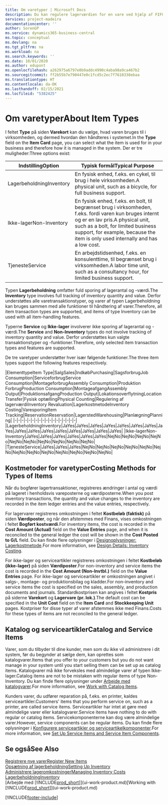 ```yaml
---
title: Om varetyper | Microsoft Docs
description: Du kan regulere lagerværdien for en vare ved hjælp af FIFO eller gennemsnitlige kostmetoder, f.eks., når varepriser ændres af andre årsager end transaktioner.
services: project-madeira
documentationcenter: ''
author: SorenGP
ms.service: dynamics365-business-central
ms.topic: conceptual
ms.devlang: na
ms.tgt_pltfrm: na
ms.workload: na
ms.search.keywords: ''
ms.date: 10/01/2020
ms.author: edupont
ms.openlocfilehash: a262975a6797e0b9addc4990c4aba98a9ca467b2
ms.sourcegitcommit: ff2b55b7e790447e0c1fcd5c2ec7f7610338ebaa
ms.translationtype: HT
ms.contentlocale: da-DK
ms.lasthandoff: 02/15/2021
ms.locfileid: "5382425"
---
```

# <a name="about-item-types"></a><span data-ttu-id="96d15-103">Om varetyper</span><span class="sxs-lookup"><span data-stu-id="96d15-103">About Item Types</span></span>
<span data-ttu-id="96d15-104">I feltet **Type** på siden **Varekort** kan du vælge, hvad varen bruges til i virksomheden, og dermed hvordan den håndteres i systemet.</span><span class="sxs-lookup"><span data-stu-id="96d15-104">In the **Type** field on the **Item Card** page, you can select what the item is used for in your business and therefore how it is managed in the system.</span></span> <span data-ttu-id="96d15-105">Der er tre muligheder:</span><span class="sxs-lookup"><span data-stu-id="96d15-105">Three options exist:</span></span>

|<span data-ttu-id="96d15-106">Indstilling</span><span class="sxs-lookup"><span data-stu-id="96d15-106">Option</span></span>|<span data-ttu-id="96d15-107">Typisk formål</span><span class="sxs-lookup"><span data-stu-id="96d15-107">Typical Purpose</span></span>|
|------|-----------|
|<span data-ttu-id="96d15-108">Lagerbeholdning</span><span class="sxs-lookup"><span data-stu-id="96d15-108">Inventory</span></span>|<span data-ttu-id="96d15-109">En fysisk enhed, f.eks. en cykel, til brug i hele virksomheden.</span><span class="sxs-lookup"><span data-stu-id="96d15-109">A physical unit, such as a bicycle, for full business support.</span></span>|
|<span data-ttu-id="96d15-110">Ikke-lager</span><span class="sxs-lookup"><span data-stu-id="96d15-110">Non-Inventory</span></span>|<span data-ttu-id="96d15-111">En fysisk enhed, f.eks. en bolt, til begrænset brug i virksomheden, f.eks. fordi varen kun bruges internt og er en lav pris.</span><span class="sxs-lookup"><span data-stu-id="96d15-111">A physical unit, such as a bolt, for limited business support, for example, because the item is only used internally and has a low cost.</span></span>|
|<span data-ttu-id="96d15-112">Tjeneste</span><span class="sxs-lookup"><span data-stu-id="96d15-112">Service</span></span>|<span data-ttu-id="96d15-113">En arbejdstidsenhed, f.eks. en konsulenttime, til begrænset brug i virksomheden.</span><span class="sxs-lookup"><span data-stu-id="96d15-113">A labor time unit, such as a consultancy hour, for limited business support.</span></span>|

<span data-ttu-id="96d15-114">Typen **Lagerbeholdning** omfatter fuld sporing af lagerantal og -værdi.</span><span class="sxs-lookup"><span data-stu-id="96d15-114">The **Inventory** type involves full tracking of inventory quantity and value.</span></span> <span data-ttu-id="96d15-115">Derfor understøttes alle varetransaktionstyper, og varer af typen Lagerbeholdning kan bruges sammen med alle funktioner til håndtering af varer.</span><span class="sxs-lookup"><span data-stu-id="96d15-115">Therefore, all item transaction types are supported, and items of type Inventory can be used with all item-handling features.</span></span>

<span data-ttu-id="96d15-116">Typerne **Service** og **Ikke-lager** involverer ikke sporing af lagerantal og -værdi.</span><span class="sxs-lookup"><span data-stu-id="96d15-116">The **Service** and **Non-Inventory** types do not involve tracking of inventory quantity and value.</span></span> <span data-ttu-id="96d15-117">Derfor understøttes kun valgte transaktionstyper og -funktioner.</span><span class="sxs-lookup"><span data-stu-id="96d15-117">Therefore, only selected item transaction types and features are supported.</span></span>

<span data-ttu-id="96d15-118">De tre varetyper understøtter hver især følgende funktioner.</span><span class="sxs-lookup"><span data-stu-id="96d15-118">The three item types support the following features respectively.</span></span>

|<span data-ttu-id="96d15-119">Elementtype</span><span class="sxs-lookup"><span data-stu-id="96d15-119">Item Type</span></span>|<span data-ttu-id="96d15-120">Salg</span><span class="sxs-lookup"><span data-stu-id="96d15-120">Sales</span></span>|<span data-ttu-id="96d15-121">Indkøb</span><span class="sxs-lookup"><span data-stu-id="96d15-121">Purchasing</span></span>|<span data-ttu-id="96d15-122">Sagsforbrug</span><span class="sxs-lookup"><span data-stu-id="96d15-122">Job Consumption</span></span>|<span data-ttu-id="96d15-123">Serviceforbrug</span><span class="sxs-lookup"><span data-stu-id="96d15-123">Service Consumption</span></span>|<span data-ttu-id="96d15-124">Montageforbrug</span><span class="sxs-lookup"><span data-stu-id="96d15-124">Assembly Consumption</span></span>|<span data-ttu-id="96d15-125">Produktion Forbrug</span><span class="sxs-lookup"><span data-stu-id="96d15-125">Production Consumption</span></span>|<span data-ttu-id="96d15-126">Montageafgang</span><span class="sxs-lookup"><span data-stu-id="96d15-126">Assembly Output</span></span>|<span data-ttu-id="96d15-127">Produktionsafgang</span><span class="sxs-lookup"><span data-stu-id="96d15-127">Production Output</span></span>|<span data-ttu-id="96d15-128">Lokationsoverflytning</span><span class="sxs-lookup"><span data-stu-id="96d15-128">Location Transfer</span></span>|<span data-ttu-id="96d15-129">Fysisk optælling</span><span class="sxs-lookup"><span data-stu-id="96d15-129">Physical Counting</span></span>|<span data-ttu-id="96d15-130">Regulering af lagerværdi</span><span class="sxs-lookup"><span data-stu-id="96d15-130">Inventory Revaluation</span></span>|<span data-ttu-id="96d15-131">Lagerkostmetode</span><span class="sxs-lookup"><span data-stu-id="96d15-131">Inventory Costing</span></span>|<span data-ttu-id="96d15-132">Varesporing</span><span class="sxs-lookup"><span data-stu-id="96d15-132">Item Tracking</span></span>|<span data-ttu-id="96d15-133">Reservation</span><span class="sxs-lookup"><span data-stu-id="96d15-133">Reservation</span></span>|<span data-ttu-id="96d15-134">Lagersted</span><span class="sxs-lookup"><span data-stu-id="96d15-134">Warehousing</span></span>|<span data-ttu-id="96d15-135">Planlægning</span><span class="sxs-lookup"><span data-stu-id="96d15-135">Planning</span></span>|
|-|-|-|-|-|-|-|-|-|-|-|-|-|-|-|-|-|-|
|<span data-ttu-id="96d15-136">Lagerbeholdning</span><span class="sxs-lookup"><span data-stu-id="96d15-136">Inventory</span></span>|<span data-ttu-id="96d15-137">Ja</span><span class="sxs-lookup"><span data-stu-id="96d15-137">Yes</span></span>|<span data-ttu-id="96d15-138">Ja</span><span class="sxs-lookup"><span data-stu-id="96d15-138">Yes</span></span>|<span data-ttu-id="96d15-139">Ja</span><span class="sxs-lookup"><span data-stu-id="96d15-139">Yes</span></span>|<span data-ttu-id="96d15-140">Ja</span><span class="sxs-lookup"><span data-stu-id="96d15-140">Yes</span></span>|<span data-ttu-id="96d15-141">Ja</span><span class="sxs-lookup"><span data-stu-id="96d15-141">Yes</span></span>|<span data-ttu-id="96d15-142">Ja</span><span class="sxs-lookup"><span data-stu-id="96d15-142">Yes</span></span>|<span data-ttu-id="96d15-143">Ja</span><span class="sxs-lookup"><span data-stu-id="96d15-143">Yes</span></span>|<span data-ttu-id="96d15-144">Ja</span><span class="sxs-lookup"><span data-stu-id="96d15-144">Yes</span></span>|<span data-ttu-id="96d15-145">Ja</span><span class="sxs-lookup"><span data-stu-id="96d15-145">Yes</span></span>|<span data-ttu-id="96d15-146">Ja</span><span class="sxs-lookup"><span data-stu-id="96d15-146">Yes</span></span>|<span data-ttu-id="96d15-147">Ja</span><span class="sxs-lookup"><span data-stu-id="96d15-147">Yes</span></span>|<span data-ttu-id="96d15-148">Ja</span><span class="sxs-lookup"><span data-stu-id="96d15-148">Yes</span></span>|<span data-ttu-id="96d15-149">Ja</span><span class="sxs-lookup"><span data-stu-id="96d15-149">Yes</span></span>|<span data-ttu-id="96d15-150">Ja</span><span class="sxs-lookup"><span data-stu-id="96d15-150">Yes</span></span>|<span data-ttu-id="96d15-151">Ja</span><span class="sxs-lookup"><span data-stu-id="96d15-151">Yes</span></span>|<span data-ttu-id="96d15-152">Ja</span><span class="sxs-lookup"><span data-stu-id="96d15-152">Yes</span></span>|
|<span data-ttu-id="96d15-153">Ikke-lager</span><span class="sxs-lookup"><span data-stu-id="96d15-153">Non-Inventory</span></span>|<span data-ttu-id="96d15-154">Ja</span><span class="sxs-lookup"><span data-stu-id="96d15-154">Yes</span></span>|<span data-ttu-id="96d15-155">Ja</span><span class="sxs-lookup"><span data-stu-id="96d15-155">Yes</span></span>|<span data-ttu-id="96d15-156">Ja</span><span class="sxs-lookup"><span data-stu-id="96d15-156">Yes</span></span>|<span data-ttu-id="96d15-157">Ja</span><span class="sxs-lookup"><span data-stu-id="96d15-157">Yes</span></span>|<span data-ttu-id="96d15-158">Ja</span><span class="sxs-lookup"><span data-stu-id="96d15-158">Yes</span></span>|<span data-ttu-id="96d15-159">Ja</span><span class="sxs-lookup"><span data-stu-id="96d15-159">Yes</span></span>|<span data-ttu-id="96d15-160">Nej</span><span class="sxs-lookup"><span data-stu-id="96d15-160">No</span></span>|<span data-ttu-id="96d15-161">Nej</span><span class="sxs-lookup"><span data-stu-id="96d15-161">No</span></span>|<span data-ttu-id="96d15-162">Nej</span><span class="sxs-lookup"><span data-stu-id="96d15-162">No</span></span>|<span data-ttu-id="96d15-163">Nej</span><span class="sxs-lookup"><span data-stu-id="96d15-163">No</span></span>|<span data-ttu-id="96d15-164">Nej</span><span class="sxs-lookup"><span data-stu-id="96d15-164">No</span></span>|<span data-ttu-id="96d15-165">Nej</span><span class="sxs-lookup"><span data-stu-id="96d15-165">No</span></span>|<span data-ttu-id="96d15-166">Nej</span><span class="sxs-lookup"><span data-stu-id="96d15-166">No</span></span>|<span data-ttu-id="96d15-167">Nej</span><span class="sxs-lookup"><span data-stu-id="96d15-167">No</span></span>|<span data-ttu-id="96d15-168">Nej</span><span class="sxs-lookup"><span data-stu-id="96d15-168">No</span></span>|<span data-ttu-id="96d15-169">Nej</span><span class="sxs-lookup"><span data-stu-id="96d15-169">No</span></span>|
|<span data-ttu-id="96d15-170">Tjeneste</span><span class="sxs-lookup"><span data-stu-id="96d15-170">Service</span></span>|<span data-ttu-id="96d15-171">Ja</span><span class="sxs-lookup"><span data-stu-id="96d15-171">Yes</span></span>|<span data-ttu-id="96d15-172">Ja</span><span class="sxs-lookup"><span data-stu-id="96d15-172">Yes</span></span>|<span data-ttu-id="96d15-173">Ja</span><span class="sxs-lookup"><span data-stu-id="96d15-173">Yes</span></span>|<span data-ttu-id="96d15-174">Nej</span><span class="sxs-lookup"><span data-stu-id="96d15-174">No</span></span>|<span data-ttu-id="96d15-175">Nej</span><span class="sxs-lookup"><span data-stu-id="96d15-175">No</span></span>|<span data-ttu-id="96d15-176">Nej</span><span class="sxs-lookup"><span data-stu-id="96d15-176">No</span></span>|<span data-ttu-id="96d15-177">Nej</span><span class="sxs-lookup"><span data-stu-id="96d15-177">No</span></span>|<span data-ttu-id="96d15-178">Nej</span><span class="sxs-lookup"><span data-stu-id="96d15-178">No</span></span>|<span data-ttu-id="96d15-179">Nej</span><span class="sxs-lookup"><span data-stu-id="96d15-179">No</span></span>|<span data-ttu-id="96d15-180">Nej</span><span class="sxs-lookup"><span data-stu-id="96d15-180">No</span></span>|<span data-ttu-id="96d15-181">Nej</span><span class="sxs-lookup"><span data-stu-id="96d15-181">No</span></span>|<span data-ttu-id="96d15-182">Nej</span><span class="sxs-lookup"><span data-stu-id="96d15-182">No</span></span>|<span data-ttu-id="96d15-183">Nej</span><span class="sxs-lookup"><span data-stu-id="96d15-183">No</span></span>|<span data-ttu-id="96d15-184">Nej</span><span class="sxs-lookup"><span data-stu-id="96d15-184">No</span></span>|<span data-ttu-id="96d15-185">Nej</span><span class="sxs-lookup"><span data-stu-id="96d15-185">No</span></span>|<span data-ttu-id="96d15-186">Nej</span><span class="sxs-lookup"><span data-stu-id="96d15-186">No</span></span>|

## <a name="costing-methods-for-types-of-items"></a><span data-ttu-id="96d15-187">Kostmetoder for varetyper</span><span class="sxs-lookup"><span data-stu-id="96d15-187">Costing Methods for Types of Items</span></span>
<span data-ttu-id="96d15-188">Når du bogfører lagertransaktioner, registreres ændringer i antal og værdi på lageret i henholdsvis vareposterne og værdiposterne.</span><span class="sxs-lookup"><span data-stu-id="96d15-188">When you post inventory transactions, the quantity and value changes to the inventory are recorded in the item ledger entries and the value entries, respectively.</span></span> 

<span data-ttu-id="96d15-189">For lagervarer registreres omkostningen i feltet **Kostbeløb (faktisk)** på siden **Værdiposter**, og når den afstemmes med Finans, vises omkostningen i feltet **Bogført kostværdi**.</span><span class="sxs-lookup"><span data-stu-id="96d15-189">For inventory items, the cost is recorded in the **Cost Amount (Actual)** field on the **Value Entries** page, and when it is reconciled to the general ledger the cost will be shown in the **Cost Posted to G/L** field.</span></span> <span data-ttu-id="96d15-190">Du kan finde flere oplysninger i [Designoplysninger: Lagerkostmetode](design-details-inventory-costing.md).</span><span class="sxs-lookup"><span data-stu-id="96d15-190">For more information, see [Design Details: Inventory Costing](design-details-inventory-costing.md).</span></span>

<span data-ttu-id="96d15-191">For ikke-lager og serviceartikler registreres omkostningen i feltet **Kostbeløb (ikke-lager)** på siden **Værdiposter**.</span><span class="sxs-lookup"><span data-stu-id="96d15-191">For non-inventory and service items the cost is recorded in the **Cost Amount (Non-Invtbl.)** field on the **Value Entries** page.</span></span> <span data-ttu-id="96d15-192">For ikke-lager og serviceartikler er omkostningen angivet i salgs-, montage- og produktionsbilag og kladder.</span><span class="sxs-lookup"><span data-stu-id="96d15-192">For non-inventory and service items the cost is specified on the sales, assembly, and production documents and journals.</span></span> <span data-ttu-id="96d15-193">Standardkostprisen kan angives i feltet **Kostpris** på siderne **Varekort** og **Lagervare (pr. lok.)**.</span><span class="sxs-lookup"><span data-stu-id="96d15-193">The default cost can be specified in the **Unit Cost** field on the **Item Card** and **Stockkeeping Unit** pages.</span></span> <span data-ttu-id="96d15-194">Kostpriser for disse typer af varer afstemmes ikke med Finans.</span><span class="sxs-lookup"><span data-stu-id="96d15-194">Costs for these types of items are not reconciled to the general ledger.</span></span> 

## <a name="catalog-and-service-items"></a><span data-ttu-id="96d15-195">Katalog og serviceartikler</span><span class="sxs-lookup"><span data-stu-id="96d15-195">Catalog and Service Items</span></span>
<span data-ttu-id="96d15-196">Varer, som du tilbyder til dine kunder, men som du ikke vil administrere i dit system, før du begynder at sælge dem, kan oprettes som katalogvarer.</span><span class="sxs-lookup"><span data-stu-id="96d15-196">Items that you offer to your customers but you do not want manage in your system until you start selling them can be set up as catalog items.</span></span> <span data-ttu-id="96d15-197">Katalogvarer må ikke forveksles med almindelige varer af typen Ikke-lager.</span><span class="sxs-lookup"><span data-stu-id="96d15-197">Catalog items are not to be mistaken with regular items of type Non-Inventory.</span></span> <span data-ttu-id="96d15-198">Du kan finde flere oplysninger under [Arbejde med katalogvarer](inventory-how-work-nonstock-items.md).</span><span class="sxs-lookup"><span data-stu-id="96d15-198">For more information, see [Work with Catalog Items](inventory-how-work-nonstock-items.md).</span></span>

<span data-ttu-id="96d15-199">Kunders varer, du udfører reparation på, f.eks. en printer, kaldes serviceartikler.</span><span class="sxs-lookup"><span data-stu-id="96d15-199">Customers' items that you perform service on, such as a printer, are called service items.</span></span> <span data-ttu-id="96d15-200">Serviceartikler har intet at gøre med almindelige varer eller katalogvarer.</span><span class="sxs-lookup"><span data-stu-id="96d15-200">Service items have nothing to do with regular or catalog items.</span></span> <span data-ttu-id="96d15-201">Servicekomponenterne kan dog være almindelige varer.</span><span class="sxs-lookup"><span data-stu-id="96d15-201">However, service components can be regular items.</span></span> <span data-ttu-id="96d15-202">Du kan finde flere oplysninger i [Konfigurere serviceartikler og serviceartikelkomponenter](service-how-setup-service-items.md).</span><span class="sxs-lookup"><span data-stu-id="96d15-202">For more information, see [Set Up Service Items and Service Item Components](service-how-setup-service-items.md).</span></span>

## <a name="see-also"></a><span data-ttu-id="96d15-203">Se også</span><span class="sxs-lookup"><span data-stu-id="96d15-203">See Also</span></span>
[<span data-ttu-id="96d15-204">Registrere nye varer</span><span class="sxs-lookup"><span data-stu-id="96d15-204">Register New Items</span></span>](inventory-how-register-new-items.md)  
[<span data-ttu-id="96d15-205">Opsætning af lagerbeholdning</span><span class="sxs-lookup"><span data-stu-id="96d15-205">Setting Up Inventory</span></span>](inventory-setup-inventory.md)  
[<span data-ttu-id="96d15-206">Administrere lageromkostninger</span><span class="sxs-lookup"><span data-stu-id="96d15-206">Managing Inventory Costs</span></span>](finance-manage-inventory-costs.md)  
[<span data-ttu-id="96d15-207">Lagerbeholdning</span><span class="sxs-lookup"><span data-stu-id="96d15-207">Inventory</span></span>](inventory-manage-inventory.md)  
<span data-ttu-id="96d15-208">[Arbejde med [!INCLUDE[prod_short](includes/prod_short.md)]](ui-work-product.md)</span><span class="sxs-lookup"><span data-stu-id="96d15-208">[Working with [!INCLUDE[prod_short](includes/prod_short.md)]](ui-work-product.md)</span></span>


[!INCLUDE[footer-include](includes/footer-banner.md)]